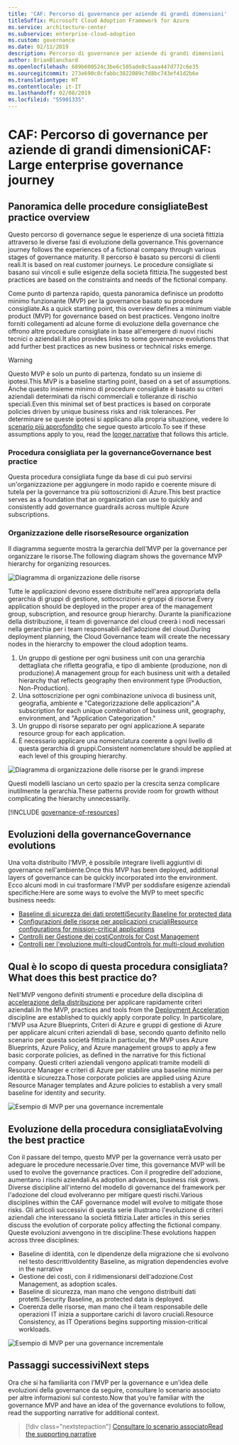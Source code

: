 ```yaml
---
title: 'CAF: Percorso di governance per aziende di grandi dimensioni'
titleSuffix: Microsoft Cloud Adoption Framework for Azure
ms.service: architecture-center
ms.subservice: enterprise-cloud-adoption
ms.custom: governance
ms.date: 02/11/2019
description: Percorso di governance per aziende di grandi dimensioni
author: BrianBlanchard
ms.openlocfilehash: 689b600524c3be6c505ade8c5aaa447d772c6e35
ms.sourcegitcommit: 273e690c0cfabbc3822089c7d8bc743ef41d2b6e
ms.translationtype: HT
ms.contentlocale: it-IT
ms.lasthandoff: 02/08/2019
ms.locfileid: "55901335"
---
```

# <a name="caf-large-enterprise-governance-journey"></a><span data-ttu-id="c984b-103">CAF: Percorso di governance per aziende di grandi dimensioni</span><span class="sxs-lookup"><span data-stu-id="c984b-103">CAF: Large enterprise governance journey</span></span>

## <a name="best-practice-overview"></a><span data-ttu-id="c984b-104">Panoramica delle procedure consigliate</span><span class="sxs-lookup"><span data-stu-id="c984b-104">Best practice overview</span></span>

<span data-ttu-id="c984b-105">Questo percorso di governance segue le esperienze di una società fittizia attraverso le diverse fasi di evoluzione della governance.</span><span class="sxs-lookup"><span data-stu-id="c984b-105">This governance journey follows the experiences of a fictional company through various stages of governance maturity.</span></span> <span data-ttu-id="c984b-106">Il percorso è basato su percorsi di clienti reali.</span><span class="sxs-lookup"><span data-stu-id="c984b-106">It is based on real customer journeys.</span></span> <span data-ttu-id="c984b-107">Le procedure consigliate si basano sui vincoli e sulle esigenze della società fittizia.</span><span class="sxs-lookup"><span data-stu-id="c984b-107">The suggested best practices are based on the constraints and needs of the fictional company.</span></span>

<span data-ttu-id="c984b-108">Come punto di partenza rapido, questa panoramica definisce un prodotto minimo funzionante (MVP) per la governance basato su procedure consigliate.</span><span class="sxs-lookup"><span data-stu-id="c984b-108">As a quick starting point, this overview defines a minimum viable product (MVP) for governance based on best practices.</span></span> <span data-ttu-id="c984b-109">Vengono inoltre forniti collegamenti ad alcune forme di evoluzione della governance che offrono altre procedure consigliate in base all'emergere di nuovi rischi tecnici o aziendali.</span><span class="sxs-lookup"><span data-stu-id="c984b-109">It also provides links to some governance evolutions that add further best practices as new business or technical risks emerge.</span></span>

> [!WARNING]
> <span data-ttu-id="c984b-110">Questo MVP è solo un punto di partenza, fondato su un insieme di ipotesi.</span><span class="sxs-lookup"><span data-stu-id="c984b-110">This MVP is a baseline starting point, based on a set of assumptions.</span></span> <span data-ttu-id="c984b-111">Anche questo insieme minimo di procedure consigliate è basato su criteri aziendali determinati da rischi commerciali e tolleranze di rischio speciali.</span><span class="sxs-lookup"><span data-stu-id="c984b-111">Even this minimal set of best practices is based on corporate policies driven by unique business risks and risk tolerances.</span></span> <span data-ttu-id="c984b-112">Per determinare se queste ipotesi si applicano alla propria situazione, vedere lo [scenario più approfondito](./narrative.md) che segue questo articolo.</span><span class="sxs-lookup"><span data-stu-id="c984b-112">To see if these assumptions apply to you, read the [longer narrative](./narrative.md) that follows this article.</span></span>

### <a name="governance-best-practice"></a><span data-ttu-id="c984b-113">Procedura consigliata per la governance</span><span class="sxs-lookup"><span data-stu-id="c984b-113">Governance best practice</span></span>

<span data-ttu-id="c984b-114">Questa procedura consigliata funge da base di cui può servirsi un'organizzazione per aggiungere in modo rapido e coerente misure di tutela per la governance tra più sottoscrizioni di Azure.</span><span class="sxs-lookup"><span data-stu-id="c984b-114">This best practice serves as a foundation that an organization can use to quickly and consistently add governance guardrails across multiple Azure subscriptions.</span></span>

### <a name="resource-organization"></a><span data-ttu-id="c984b-115">Organizzazione delle risorse</span><span class="sxs-lookup"><span data-stu-id="c984b-115">Resource organization</span></span>

<span data-ttu-id="c984b-116">Il diagramma seguente mostra la gerarchia dell'MVP per la governance per organizzare le risorse.</span><span class="sxs-lookup"><span data-stu-id="c984b-116">The following diagram shows the governance MVP hierarchy for organizing resources.</span></span>

![Diagramma di organizzazione delle risorse](../../../_images/governance/resource-organization.png)

<span data-ttu-id="c984b-118">Tutte le applicazioni devono essere distribuite nell'area appropriata della gerarchia di gruppi di gestione, sottoscrizioni e gruppi di risorse.</span><span class="sxs-lookup"><span data-stu-id="c984b-118">Every application should be deployed in the proper area of the management group, subscription, and resource group hierarchy.</span></span> <span data-ttu-id="c984b-119">Durante la pianificazione della distribuzione, il team di governance del cloud creerà i nodi necessari nella gerarchia per i team responsabili dell'adozione del cloud.</span><span class="sxs-lookup"><span data-stu-id="c984b-119">During deployment planning, the Cloud Governance team will create the necessary nodes in the hierarchy to empower the cloud adoption teams.</span></span>

1. <span data-ttu-id="c984b-120">Un gruppo di gestione per ogni business unit con una gerarchia dettagliata che rifletta geografia, e tipo di ambiente (produzione, non di produzione).</span><span class="sxs-lookup"><span data-stu-id="c984b-120">A management group for each business unit with a detailed hierarchy that reflects geography then environment type (Production, Non-Production).</span></span>
2. <span data-ttu-id="c984b-121">Una sottoscrizione per ogni combinazione univoca di business unit, geografia, ambiente e "Categorizzazione delle applicazioni".</span><span class="sxs-lookup"><span data-stu-id="c984b-121">A subscription for each unique combination of business unit, geography, environment, and "Application Categorization."</span></span>
3. <span data-ttu-id="c984b-122">Un gruppo di risorse separato per ogni applicazione.</span><span class="sxs-lookup"><span data-stu-id="c984b-122">A separate resource group for each application.</span></span>
4. <span data-ttu-id="c984b-123">È necessario applicare una nomenclatura coerente a ogni livello di questa gerarchia di gruppi.</span><span class="sxs-lookup"><span data-stu-id="c984b-123">Consistent nomenclature should be applied at each level of this grouping hierarchy.</span></span>

![Diagramma di organizzazione delle risorse per le grandi imprese](../../../_images/governance/large-enterprise-resource-organization.png)

<span data-ttu-id="c984b-125">Questi modelli lasciano un certo spazio per la crescita senza complicare inutilmente la gerarchia.</span><span class="sxs-lookup"><span data-stu-id="c984b-125">These patterns provide room for growth without complicating the hierarchy unnecessarily.</span></span>

[!INCLUDE [governance-of-resources](../../../../../includes/cloud-adoption/governance/governance-of-resources.md)]

## <a name="governance-evolutions"></a><span data-ttu-id="c984b-126">Evoluzioni della governance</span><span class="sxs-lookup"><span data-stu-id="c984b-126">Governance evolutions</span></span>

<span data-ttu-id="c984b-127">Una volta distribuito l'MVP, è possibile integrare livelli aggiuntivi di governance nell'ambiente.</span><span class="sxs-lookup"><span data-stu-id="c984b-127">Once this MVP has been deployed, additional layers of governance can be quickly incorporated into the environment.</span></span> <span data-ttu-id="c984b-128">Ecco alcuni modi in cui trasformare l'MVP per soddisfare esigenze aziendali specifiche:</span><span class="sxs-lookup"><span data-stu-id="c984b-128">Here are some ways to evolve the MVP to meet specific business needs:</span></span>

- [<span data-ttu-id="c984b-129">Baseline di sicurezza dei dati protetti</span><span class="sxs-lookup"><span data-stu-id="c984b-129">Security Baseline for protected data</span></span>](./security-baseline-evolution.md)
- [<span data-ttu-id="c984b-130">Configurazioni delle risorse per applicazioni cruciali</span><span class="sxs-lookup"><span data-stu-id="c984b-130">Resource configurations for mission-critical applications</span></span>](./resource-consistency-evolution.md)
- [<span data-ttu-id="c984b-131">Controlli per Gestione dei costi</span><span class="sxs-lookup"><span data-stu-id="c984b-131">Controls for Cost Management</span></span>](./cost-management-evolution.md)
- [<span data-ttu-id="c984b-132">Controlli per l'evoluzione multi-cloud</span><span class="sxs-lookup"><span data-stu-id="c984b-132">Controls for multi-cloud evolution</span></span>](./multi-cloud-evolution.md)

<!-- markdownlint-disable MD026 -->

## <a name="what-does-this-best-practice-do"></a><span data-ttu-id="c984b-133">Qual è lo scopo di questa procedura consigliata?</span><span class="sxs-lookup"><span data-stu-id="c984b-133">What does this best practice do?</span></span>

<span data-ttu-id="c984b-134">Nell'MVP vengono definiti strumenti e procedure della disciplina di [accelerazione della distribuzione](../../deployment-acceleration/overview.md) per applicare rapidamente criteri aziendali.</span><span class="sxs-lookup"><span data-stu-id="c984b-134">In the MVP, practices and tools from the [Deployment Acceleration](../../deployment-acceleration/overview.md) discipline are established to quickly apply corporate policy.</span></span> <span data-ttu-id="c984b-135">In particolare, l'MVP usa Azure Blueprints, Criteri di Azure e gruppi di gestione di Azure per applicare alcuni criteri aziendali di base, secondo quanto definito nello scenario per questa società fittizia.</span><span class="sxs-lookup"><span data-stu-id="c984b-135">In particular, the MVP uses Azure Blueprints, Azure Policy, and Azure management groups to apply a few basic corporate policies, as defined in the narrative for this fictional company.</span></span> <span data-ttu-id="c984b-136">Questi criteri aziendali vengono applicati tramite modelli di Resource Manager e criteri di Azure per stabilire una baseline minima per identità e sicurezza.</span><span class="sxs-lookup"><span data-stu-id="c984b-136">Those corporate policies are applied using Azure Resource Manager templates and Azure policies to establish a very small baseline for identity and security.</span></span>

![Esempio di MVP per una governance incrementale](../../../_images/governance/governance-mvp.png)

## <a name="evolving-the-best-practice"></a><span data-ttu-id="c984b-138">Evoluzione della procedura consigliata</span><span class="sxs-lookup"><span data-stu-id="c984b-138">Evolving the best practice</span></span>

<span data-ttu-id="c984b-139">Con il passare del tempo, questo MVP per la governance verrà usato per adeguare le procedure necessarie.</span><span class="sxs-lookup"><span data-stu-id="c984b-139">Over time, this governance MVP will be used to evolve the governance practices.</span></span> <span data-ttu-id="c984b-140">Con il progredire dell'adozione, aumentano i rischi aziendali.</span><span class="sxs-lookup"><span data-stu-id="c984b-140">As adoption advances, business risk grows.</span></span> <span data-ttu-id="c984b-141">Diverse discipline all'interno del modello di governance del framework per l'adozione del cloud evolveranno per mitigare questi rischi.</span><span class="sxs-lookup"><span data-stu-id="c984b-141">Various disciplines within the CAF governance model will evolve to mitigate those risks.</span></span> <span data-ttu-id="c984b-142">Gli articoli successivi di questa serie illustrano l'evoluzione di criteri aziendali che interessano la società fittizia.</span><span class="sxs-lookup"><span data-stu-id="c984b-142">Later articles in this series discuss the evolution of corporate policy affecting the fictional company.</span></span> <span data-ttu-id="c984b-143">Queste evoluzioni avvengono in tre discipline:</span><span class="sxs-lookup"><span data-stu-id="c984b-143">These evolutions happen across three disciplines:</span></span>

- <span data-ttu-id="c984b-144">Baseline di identità, con le dipendenze della migrazione che si evolvono nel testo descrittivo</span><span class="sxs-lookup"><span data-stu-id="c984b-144">Identity Baseline, as migration dependencies evolve in the narrative</span></span>
- <span data-ttu-id="c984b-145">Gestione dei costi, con il ridimensionarsi dell'adozione.</span><span class="sxs-lookup"><span data-stu-id="c984b-145">Cost Management, as adoption scales.</span></span>
- <span data-ttu-id="c984b-146">Baseline di sicurezza, man mano che vengono distribuiti dati protetti.</span><span class="sxs-lookup"><span data-stu-id="c984b-146">Security Baseline, as protected data is deployed.</span></span>
- <span data-ttu-id="c984b-147">Coerenza delle risorse, man mano che il team responsabile delle operazioni IT inizia a supportare carichi di lavoro cruciali.</span><span class="sxs-lookup"><span data-stu-id="c984b-147">Resource Consistency, as IT Operations begins supporting mission-critical workloads.</span></span>

![Esempio di MVP per una governance incrementale](../../../_images/governance/governance-evolution-large.png)

## <a name="next-steps"></a><span data-ttu-id="c984b-149">Passaggi successivi</span><span class="sxs-lookup"><span data-stu-id="c984b-149">Next steps</span></span>

<span data-ttu-id="c984b-150">Ora che si ha familiarità con l'MVP per la governance e un'idea delle evoluzioni della governance da seguire, consultare lo scenario associato per altre informazioni sul contesto.</span><span class="sxs-lookup"><span data-stu-id="c984b-150">Now that you’re familiar with the governance MVP and have an idea of the governance evolutions to follow, read the supporting narrative for additional context.</span></span>

> [!div class="nextstepaction"]
> [<span data-ttu-id="c984b-151">Consultare lo scenario associato</span><span class="sxs-lookup"><span data-stu-id="c984b-151">Read the supporting narrative</span></span>](./narrative.md)
